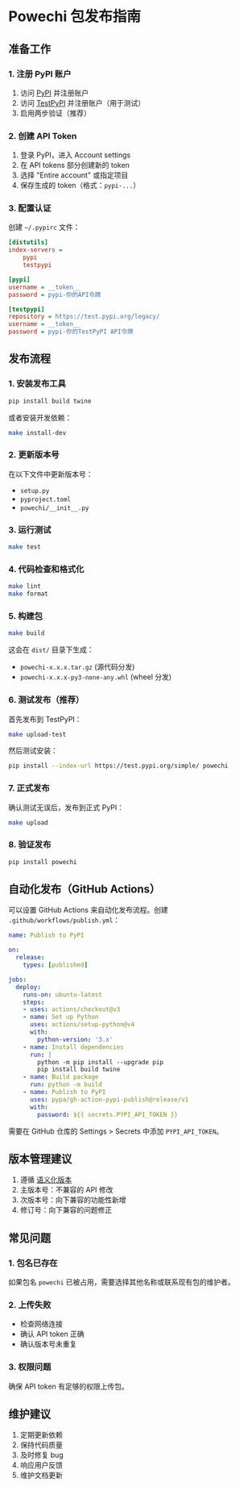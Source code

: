 # Powechi 包发布指南

## 准备工作

### 1. 注册 PyPI 账户

1. 访问 [PyPI](https://pypi.org/) 并注册账户
2. 访问 [TestPyPI](https://test.pypi.org/) 并注册账户（用于测试）
3. 启用两步验证（推荐）

### 2. 创建 API Token

1. 登录 PyPI，进入 Account settings
2. 在 API tokens 部分创建新的 token
3. 选择 "Entire account" 或指定项目
4. 保存生成的 token（格式：`pypi-...`）

### 3. 配置认证

创建 `~/.pypirc` 文件：

```ini
[distutils]
index-servers =
    pypi
    testpypi

[pypi]
username = __token__
password = pypi-你的API令牌

[testpypi]
repository = https://test.pypi.org/legacy/
username = __token__
password = pypi-你的TestPyPI API令牌
```

## 发布流程

### 1. 安装发布工具

```bash
pip install build twine
```

或者安装开发依赖：

```bash
make install-dev
```

### 2. 更新版本号

在以下文件中更新版本号：
- `setup.py`
- `pyproject.toml`
- `powechi/__init__.py`

### 3. 运行测试

```bash
make test
```

### 4. 代码检查和格式化

```bash
make lint
make format
```

### 5. 构建包

```bash
make build
```

这会在 `dist/` 目录下生成：
- `powechi-x.x.x.tar.gz` (源代码分发)
- `powechi-x.x.x-py3-none-any.whl` (wheel 分发)

### 6. 测试发布（推荐）

首先发布到 TestPyPI：

```bash
make upload-test
```

然后测试安装：

```bash
pip install --index-url https://test.pypi.org/simple/ powechi
```

### 7. 正式发布

确认测试无误后，发布到正式 PyPI：

```bash
make upload
```

### 8. 验证发布

```bash
pip install powechi
```

## 自动化发布（GitHub Actions）

可以设置 GitHub Actions 来自动化发布流程。创建 `.github/workflows/publish.yml`：

```yaml
name: Publish to PyPI

on:
  release:
    types: [published]

jobs:
  deploy:
    runs-on: ubuntu-latest
    steps:
    - uses: actions/checkout@v3
    - name: Set up Python
      uses: actions/setup-python@v4
      with:
        python-version: '3.x'
    - name: Install dependencies
      run: |
        python -m pip install --upgrade pip
        pip install build twine
    - name: Build package
      run: python -m build
    - name: Publish to PyPI
      uses: pypa/gh-action-pypi-publish@release/v1
      with:
        password: ${{ secrets.PYPI_API_TOKEN }}
```

需要在 GitHub 仓库的 Settings > Secrets 中添加 `PYPI_API_TOKEN`。

## 版本管理建议

1. 遵循 [语义化版本](https://semver.org/lang/zh-CN/)
2. 主版本号：不兼容的 API 修改
3. 次版本号：向下兼容的功能性新增
4. 修订号：向下兼容的问题修正

## 常见问题

### 1. 包名已存在

如果包名 `powechi` 已被占用，需要选择其他名称或联系现有包的维护者。

### 2. 上传失败

- 检查网络连接
- 确认 API token 正确
- 确认版本号未重复

### 3. 权限问题

确保 API token 有足够的权限上传包。

## 维护建议

1. 定期更新依赖
2. 保持代码质量
3. 及时修复 bug
4. 响应用户反馈
5. 维护文档更新 